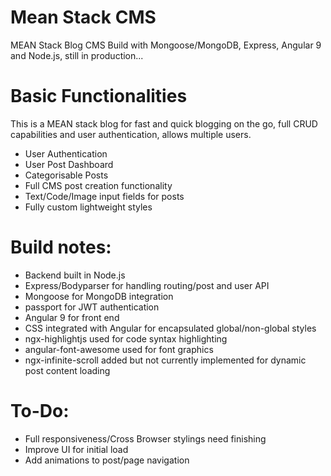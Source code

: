 # Mean Stack CMS

MEAN Stack Blog CMS Build with Mongoose/MongoDB, Express, Angular 9 and Node.js, still in production...

# Basic Functionalities

This is a MEAN stack blog for fast and quick blogging on the go, full CRUD capabilities and user authentication, allows multiple users.

- User Authentication
- User Post Dashboard
- Categorisable Posts
- Full CMS post creation functionality
- Text/Code/Image input fields for posts
- Fully custom lightweight styles

# Build notes:

- Backend built in Node.js
- Express/Bodyparser for handling routing/post and user API
- Mongoose for MongoDB integration
- passport for JWT authentication
- Angular 9 for front end
- CSS integrated with Angular for encapsulated global/non-global styles
- ngx-highlightjs used for code syntax highlighting
- angular-font-awesome used for font graphics
- ngx-infinite-scroll added but not currently implemented for dynamic post content loading

# To-Do:

- Full responsiveness/Cross Browser stylings need finishing
- Improve UI for initial load
- Add animations to post/page navigation
